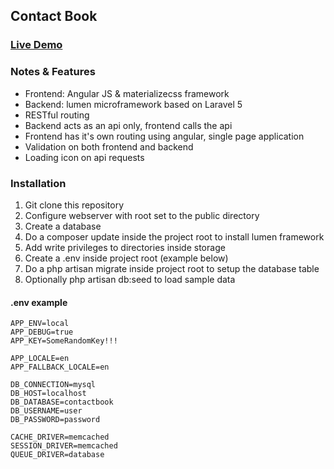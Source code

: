 ## Contact Book

### [Live Demo](http://contactbook.peterplucinski.com)


### Notes & Features
- Frontend: Angular JS & materializecss framework
- Backend: lumen microframework based on Laravel 5
- RESTful routing
- Backend acts as an api only, frontend calls the api
- Frontend has it's own routing using angular, single page application
- Validation on both frontend and backend
- Loading icon on api requests


### Installation

1. Git clone this repository
2. Configure webserver with root set to the public directory
3. Create a database
3. Do a composer update inside the project root to install lumen framework
4. Add write privileges to directories inside storage
5. Create a .env inside project root (example below)
6. Do a php artisan migrate inside project root to setup the database table
7. Optionally php artisan db:seed to load sample data


#### .env example
```
APP_ENV=local
APP_DEBUG=true
APP_KEY=SomeRandomKey!!!

APP_LOCALE=en
APP_FALLBACK_LOCALE=en

DB_CONNECTION=mysql
DB_HOST=localhost
DB_DATABASE=contactbook
DB_USERNAME=user
DB_PASSWORD=password

CACHE_DRIVER=memcached
SESSION_DRIVER=memcached
QUEUE_DRIVER=database
```


